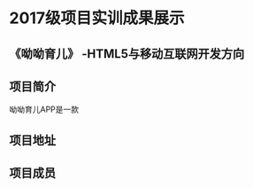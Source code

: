 2017级项目实训成果展示
===========
《呦呦育儿》 -HTML5与移动互联网开发方向
-------------------
项目简介<br>
-------
呦呦育儿APP是一款

项目地址
-----------------
项目成员
----------------------

